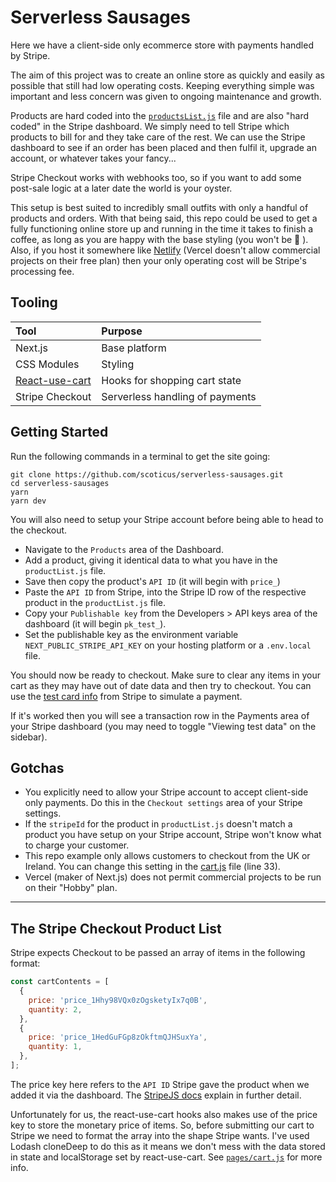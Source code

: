 # Serverless Sausages

Here we have a client-side only ecommerce store with payments handled by Stripe.

The aim of this project was to create an online store as quickly and easily as possible that still had low operating costs. Keeping everything simple was important and less concern was given to ongoing maintenance and growth.

Products are hard coded into the [`productsList.js`](https://github.com/scoticus/serverless-sausages/blob/main/data/productList.js) file and are also "hard coded" in the Stripe dashboard. We simply need to tell Stripe which products to bill for and they take care of the rest. We can use the Stripe dashboard to see if an order has been placed and then fulfil it, upgrade an account, or whatever takes your fancy...

Stripe Checkout works with webhooks too, so if you want to add some post-sale logic at a later date the world is your oyster.

This setup is best suited to incredibly small outfits with only a handful of products and orders. With that being said, this repo could be used to get a fully functioning online store up and running in the time it takes to finish a coffee, as long as you are happy with the base styling (you won't be 🙈 ). Also, if you host it somewhere like [Netlify](https://www.netlify.com) (Vercel doesn't allow commercial projects on their free plan) then your only operating cost will be Stripe's processing fee.

## Tooling

| Tool                                                       | Purpose                         |
| :--------------------------------------------------------- | :------------------------------ |
| Next.js                                                    | Base platform                   |
| CSS Modules                                                | Styling                         |
| [React-use-cart](https://github.com/notrab/react-use-cart) | Hooks for shopping cart state   |
| Stripe Checkout                                            | Serverless handling of payments |

## Getting Started

Run the following commands in a terminal to get the site going:

```shell
git clone https://github.com/scoticus/serverless-sausages.git
cd serverless-sausages
yarn
yarn dev
```

You will also need to setup your Stripe account before being able to head to the checkout.

- Navigate to the `Products` area of the Dashboard.
- Add a product, giving it identical data to what you have in the `productList.js` file.
- Save then copy the product's `API ID` (it will begin with `price_`)
- Paste the `API ID` from Stripe, into the Stripe ID row of the respective product in the `productList.js` file.
- Copy your `Publishable key` from the Developers > API keys area of the dashboard (it will begin `pk_test_`).
- Set the publishable key as the environment variable `NEXT_PUBLIC_STRIPE_API_KEY` on your hosting platform or a `.env.local` file.

You should now be ready to checkout. Make sure to clear any items in your cart as they may have out of date data and then try to checkout. You can use the [test card info](https://stripe.com/docs/payments/accept-a-payment#additional-testing) from Stripe to simulate a payment.

If it's worked then you will see a transaction row in the Payments area of your Stripe dashboard (you may need to toggle "Viewing test data" on the sidebar).

## Gotchas

- You explicitly need to allow your Stripe account to accept client-side only payments. Do this in the `Checkout settings` area of your Stripe settings.
- If the `stripeId` for the product in `productList.js` doesn't match a product you have setup on your Stripe account, Stripe won't know what to charge your customer.
- This repo example only allows customers to checkout from the UK or Ireland. You can change this setting in the [cart.js](https://github.com/scoticus/serverless-sausages/blob/main/pages/cart.js) file (line 33).
- Vercel (maker of Next.js) does not permit commercial projects to be run on their "Hobby" plan.

---

## The Stripe Checkout Product List

Stripe expects Checkout to be passed an array of items in the following format:

```JavaScript
const cartContents = [
  {
    price: 'price_1Hhy98VQx0zOgsketyIx7q0B',
    quantity: 2,
  },
  {
    price: 'price_1HedGuFGp8zOkftmQJHSuxYa',
    quantity: 1,
  },
];
```

The price key here refers to the `API ID` Stripe gave the product when we added it via the dashboard. The [StripeJS docs](https://stripe.com/docs/js/checkout/redirect_to_checkout) explain in further detail.

Unfortunately for us, the react-use-cart hooks also makes use of the price key to store the monetary price of items. So, before submitting our cart to Stripe we need to format the array into the shape Stripe wants. I've used Lodash cloneDeep to do this as it means we don't mess with the data stored in state and localStorage set by react-use-cart. See [`pages/cart.js`](https://github.com/scoticus/serverless-sausages/blob/main/pages/cart.js) for more info.
